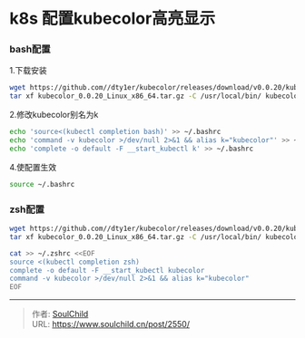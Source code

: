 # k8s 配置kubecolor高亮显示

<!--more-->
### bash配置
1.下载安装
```bash
wget https://github.com//dty1er/kubecolor/releases/download/v0.0.20/kubecolor_0.0.20_Linux_x86_64.tar.gz
tar xf kubecolor_0.0.20_Linux_x86_64.tar.gz -C /usr/local/bin/ kubecolor
```

2.修改kubecolor别名为k
```bash
echo 'source<(kubectl completion bash)' >> ~/.bashrc
echo 'command -v kubecolor >/dev/null 2>&1 && alias k="kubecolor"' >> ~/.bashrc
echo 'complete -o default -F __start_kubectl k' >> ~/.bashrc
```

4.使配置生效
```bash
source ~/.bashrc
```


### zsh配置
```bash
wget https://github.com//dty1er/kubecolor/releases/download/v0.0.20/kubecolor_0.0.20_Linux_x86_64.tar.gz
tar xf kubecolor_0.0.20_Linux_x86_64.tar.gz -C /usr/local/bin/ kubecolor

cat >> ~/.zshrc <<EOF 
source <(kubectl completion zsh)
complete -o default -F __start_kubectl kubecolor
command -v kubecolor >/dev/null 2>&1 && alias k="kubecolor"
EOF
```


---

> 作者: [SoulChild](https://www.soulchild.cn)  
> URL: https://www.soulchild.cn/post/2550/  

